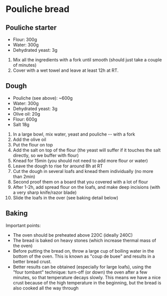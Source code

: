 
# Pouliche bread

## Pouliche starter

* Flour:  300g
* Water: 300g
* Dehydrated yeast: 3g

1. Mix all the ingredients with a fork until smooth (should just take a couple of minutes)
2. Cover with a wet towel and leave at least 12h at RT. 


## Dough

* Pouliche (see above): ~600g
* Water: 300g
* Dehydrated yeast: 3g
* Olive oil: 20g
* Flour: 600g
* Salt 18g

1. In a large bowl, mix water, yeast and pouliche -- with a fork
2. Add the olive oil
3. Put the flour on top
4. Add the salt on top of the flour (the yeast will suffer if it touches the salt directly, so we buffer with flour)
5. Knead for 15min (you should not need to add more flour or water)
6. Leave the dough to rise for around 8h at RT
7. Cut the dough in several loafs and knead them individually (no more than 2min)
8. Second proof them on a board that you covered with a lot of flour
9. After 1-2h, add spread flour on the loafs, and make deep incisions (with a very sharp knife/razor blade)    
10. Slide the loafs in the over (see baking detail below)

## Baking

Important points:

* The oven should be preheated above 220C (ideally 240C)
* The bread is baked on heavy stones (which increase thermal mass of the oven)
* Before putting the bread on, throw a large cup of boiling water in the bottom of the oven. This is known as "coup de buee" and results in a better bread crust.
* Better results can be obtained (especially for large loafs), using the "four tombant" technique: turn-off (or down) the oven after a few minutes, so that temperature decays slowly. This means we have a nice crust because of the high temperature in the beginning, but the bread is also cooked all the way through

 
